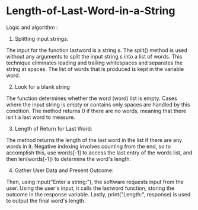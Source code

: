 # Length-of-Last-Word-in-a-String

Logic and algorithm :

1. Splitting input strings:

The input for the function lastword is a string s.
The split() method is used without any arguments to split the input string s into a list of words. This technique eliminates leading and trailing whitespaces and separates the string at spaces.
The list of words that is produced is kept in the variable word.

2. Look for a blank string

The function determines whether the word (word) list is empty. Cases where the input string is empty or contains only spaces are handled by this condition.
The method returns 0 if there are no words, meaning that there isn't a last word to measure.

3. Length of Return for Last Word:

The method returns the length of the last word in the list if there are any words in it. Negative indexing involves counting from the end, so to accomplish this, use words[-1] to access the last entry of the words list, and then len(words[-1]) to determine the word's length.

4. Gather User Data and Present Outcome:

Then, using input("Enter a string:"), the software requests input from the user.
Using the user's input, it calls the lastword function, storing the outcome in the response variable.
Lastly, print("Length:", response) is used to output the final word's length.
